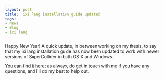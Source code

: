 ```yaml
---
layout: post
title:  ixi lang installation guide updated
tags:
- News
- Blog
- ixi lang
---
```


Happy New Year! A quick update, in between working on my thesis, to say that my ixi lang installation guide has now been updated to work with newer versions of SuperCollider in both OS X and Windows. 


[You can find it here](https://emmawinston.me/2018/07/18/installing-ixi-lang/); as always, do get in touch with me if you have any questions, and I'll do my best to help out.
